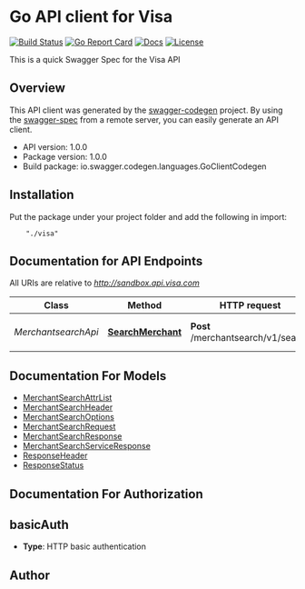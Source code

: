 # Go API client for Visa

[![Build Status][build-status-svg]][build-status-url]
[![Go Report Card][goreport-svg]][goreport-url]
[![Docs][docs-godoc-svg]][docs-godoc-url]
[![License][license-svg]][license-url]

 [used-by-svg]: https://sourcegraph.com/github.com/grokify/go-visa/-/badge.svg
 [used-by-url]: https://sourcegraph.com/github.com/grokify/go-visa?badge
 [build-status-svg]: https://github.com/grokify/go-visa/workflows/test/badge.svg
 [build-status-url]: https://github.com/grokify/go-visa/actions/workflows/test.yaml
 [goreport-svg]: https://goreportcard.com/badge/github.com/grokify/go-visa
 [goreport-url]: https://goreportcard.com/report/github.com/grokify/go-visa
 [codeclimate-status-svg]: https://codeclimate.com/github/grokify/go-visa/badges/gpa.svg
 [codeclimate-status-url]: https://codeclimate.com/github/grokify/go-visa
 [docs-godoc-svg]: https://pkg.go.dev/badge/github.com/grokify/go-visa
 [docs-godoc-url]: https://pkg.go.dev/github.com/grokify/go-visa
 [license-svg]: https://img.shields.io/badge/license-MIT-govisa.svg
 [license-url]: https://github.com/grokify/go-visa/blob/master/LICENSE
 [loc-svg]: https://tokei.rs/b1/github/grokify/go-visa
 [repo-url]: https://github.com/grokify/go-visa

This is a quick Swagger Spec for the Visa API

## Overview
This API client was generated by the [swagger-codegen](https://github.com/swagger-api/swagger-codegen) project.  By using the [swagger-spec](https://github.com/swagger-api/swagger-spec) from a remote server, you can easily generate an API client.

- API version: 1.0.0
- Package version: 1.0.0
- Build package: io.swagger.codegen.languages.GoClientCodegen

## Installation
Put the package under your project folder and add the following in import:
```
    "./visa"
```

## Documentation for API Endpoints

All URIs are relative to *http://sandbox.api.visa.com*

Class | Method | HTTP request | Description
------------ | ------------- | ------------- | -------------
*MerchantsearchApi* | [**SearchMerchant**](docs/MerchantsearchApi.md#searchmerchant) | **Post** /merchantsearch/v1/search | Add a new pet to the store


## Documentation For Models

 - [MerchantSearchAttrList](docs/MerchantSearchAttrList.md)
 - [MerchantSearchHeader](docs/MerchantSearchHeader.md)
 - [MerchantSearchOptions](docs/MerchantSearchOptions.md)
 - [MerchantSearchRequest](docs/MerchantSearchRequest.md)
 - [MerchantSearchResponse](docs/MerchantSearchResponse.md)
 - [MerchantSearchServiceResponse](docs/MerchantSearchServiceResponse.md)
 - [ResponseHeader](docs/ResponseHeader.md)
 - [ResponseStatus](docs/ResponseStatus.md)


## Documentation For Authorization


## basicAuth

- **Type**: HTTP basic authentication


## Author



